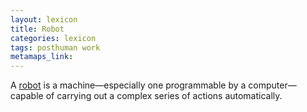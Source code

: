 ```yaml
---
layout: lexicon
title: Robot
categories: lexicon
tags: posthuman work 
metamaps_link:
---
```


A [robot](https://en.wikipedia.org/wiki/Robot) is a machine—especially one programmable by a computer—capable of carrying out a complex series of actions automatically.
